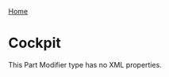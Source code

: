[Home](https://wnp78.github.io/Sr2Xml/)

# Cockpit

This Part Modifier type has no XML properties.



